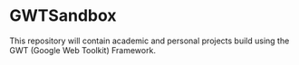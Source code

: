 # GWTSandbox
This repository will contain academic and personal projects build using the GWT (Google Web Toolkit) Framework.
